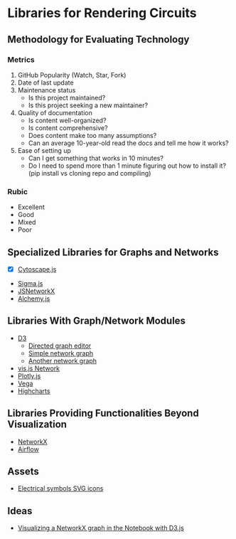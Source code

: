 # Libraries for Rendering Circuits

## Methodology for Evaluating Technology
### Metrics
1. GitHub Popularity (Watch, Star, Fork)
2. Date of last update
3. Maintenance status
	- Is this project maintained?
	- Is this project seeking a new maintainer?
3. Quality of documentation
	- Is content well-organized? 
	- Is content comprehensive?
	- Does content make too many assumptions?
	- Can an average 10-year-old read the docs and tell me how it works?
4. Ease of setting up
	- Can I get something that works in 10 minutes?
	- Do I need to spend more than 1 minute figuring out how to install it? (pip install vs cloning repo and compiling)
### Rubic
- Excellent
- Good
- Mixed
- Poor

## Specialized Libraries for Graphs and Networks
- [x] [Cytoscape.js](http://js.cytoscape.org/)
- [Sigma.js](http://sigmajs.org/)
- [JSNetworkX](http://jsnetworkx.org/)
- [Alchemy.js](http://graphalchemist.github.io/Alchemy/#/)

## Libraries With Graph/Network Modules
- [D3]() 
	- [Directed graph editor](http://bl.ocks.org/rkirsling/5001347)
	- [Simple network graph](https://bl.ocks.org/Restuta/e4533c4e8c8bbb43fa361a1e1525a3c2)
	- [Another network graph](https://bl.ocks.org/EfratVil/58b872b4f15a358c3a9822f5a285c5be)
- [vis.js Network](http://visjs.org/docs/network/)
- [Plotly.js](https://plot.ly/javascript/)
- [Vega](https://vega.github.io/vega/)
- [Highcharts](https://www.highcharts.com/demo/renderer)

## Libraries Providing Functionalities Beyond Visualization
- [NetworkX](https://networkx.github.io/documentation/stable/index.html)
- [Airflow](https://airflow.apache.org/)

## Assets
- [Electrical symbols SVG icons](https://commons.wikimedia.org/wiki/File:Electrical_symbols_library.svg)

## Ideas
- [Visualizing a NetworkX graph in the Notebook with D3.js](https://www.safaribooksonline.com/library/view/ipython-interactive-computing/9781785888632/ch06s05.html)